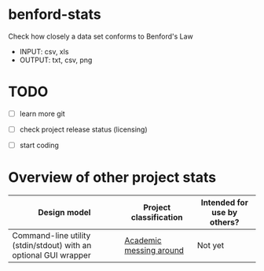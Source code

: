 # benford-stats
Check how closely a data set conforms to Benford's Law

* INPUT: csv, xls
* OUTPUT: txt, csv, png

# TODO
- [ ] learn more git
- [ ] check project release status (licensing)
- [ ] start coding


# Overview of other project stats
| Design model | Project classification | Intended for use by others? |
|--------------|------------------------|-----------------------------|
| Command-line utility (stdin/stdout) with an optional GUI wrapper | [Academic messing around][1] | Not yet |

[1]: https://archive.is/lUhqp#selection-137.0-137.119
